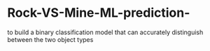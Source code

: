 # Rock-VS-Mine-ML-prediction-
to build a binary classification model that can accurately distinguish between the two object types
